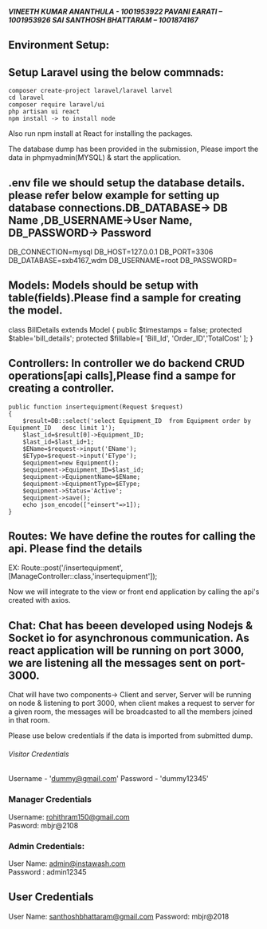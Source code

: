 **_VINEETH KUMAR ANANTHULA - 1001953922
PAVANI EARATI – 1001953926
SAI SANTHOSH BHATTARAM – 1001874167_**

## Environment Setup:
## Setup Laravel using the below commnads:
    composer create-project laravel/laravel larvel
    cd laravel
    composer require laravel/ui
    php artisan ui react
    npm install -> to install node 
Also run npm install at React for installing the packages.

The database dump has been provided in the submission, Please  import the data in phpmyadmin(MYSQL) & 
start the application.


## .env file  we should setup the database details. please refer below example for setting up database connections.DB_DATABASE-> DB Name ,DB_USERNAME->User Name, DB_PASSWORD-> Password

DB_CONNECTION=mysql
DB_HOST=127.0.0.1
DB_PORT=3306
DB_DATABASE=sxb4167_wdm
DB_USERNAME=root
DB_PASSWORD=

## Models: Models should be setup with table(fields).Please find a sample for creating the model.
class BillDetails extends Model
{
    public $timestamps = false;
    protected $table='bill_details';
    protected $fillable=[
        'Bill_Id',
        'Order_ID','TotalCost'
    ];
}

## Controllers: In controller we do backend CRUD operations[api calls],Please find a sampe for creating a controller.

    public function insertequipment(Request $request)
    {
        $result=DB::select('select Equipment_ID  from Equipment order by Equipment_ID   desc limit 1');       
        $last_id=$result[0]->Equipment_ID;
        $last_id=$last_id+1;
        $EName=$request->input('EName');
        $EType=$request->input('EType');
        $equipment=new Equipment();
        $equipment->Equipment_ID=$last_id;
        $equipment->EquipmentName=$EName;
        $equipment->EquipmentType=$EType;
        $equipment->Status='Active';  
        $equipment->save(); 
        echo json_encode(["einsert"=>1]);       
    }

## Routes: We have define the routes for calling the api. Please find the details 
EX: Route::post('/insertequipment',[ManageController::class,'insertequipment']);


Now we will integrate to the view or front end application by calling the api's created with axios.

## Chat: Chat has beeen developed using Nodejs & Socket io for asynchronous communication. As react application will be running on port 3000, we are listening all the messages sent on port-3000. 

Chat will have two components-> Client and server, Server will be running on node & listening to port 3000, when client makes a request to server for a given room, the messages will be broadcasted to all the members joined in that room.


Please use below credentials if the data is imported from submitted dump.
###### Visitor Credentials

Username - 'dummy@gmail.com'
Password - 'dummy12345'

### Manager Credentials

Username: rohithram150@gmail.com  
Pasword: mbjr@2108

### Admin Credentials:

User Name: admin@instawash.com	
Password : admin12345

## User Credentials

User Name: santhoshbhattaram@gmail.com
Password: mbjr@2018

